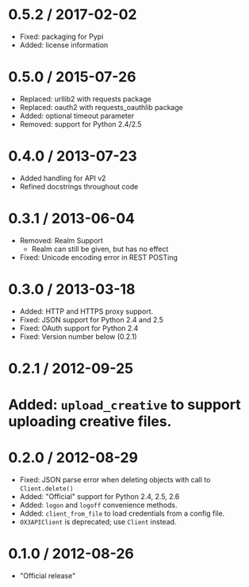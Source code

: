 0.5.2 / 2017-02-02
==================
 * Fixed: packaging for Pypi
 * Added: license information

0.5.0 / 2015-07-26
==================
 * Replaced: urllib2 with requests package
 * Replaced: oauth2 with requests_oauthlib package
 * Added: optional timeout parameter
 * Removed: support for Python 2.4/2.5

0.4.0 / 2013-07-23
==================
 * Added handling for API v2
 * Refined docstrings throughout code

0.3.1 / 2013-06-04
==================
 * Removed: Realm Support
     * Realm can still be given, but has no effect
 * Fixed: Unicode encoding error in REST POSTing

0.3.0 / 2013-03-18
==================
 * Added: HTTP and HTTPS proxy support.
 * Fixed: JSON support for Python 2.4 and 2.5
 * Fixed: OAuth support for Python 2.4
 * Fixed: Version number below (0.2.1)
 

0.2.1 / 2012-09-25
==================
  # Added: `upload_creative` to support uploading creative files.

0.2.0 / 2012-08-29
==================

  * Fixed: JSON parse error when deleting objects with call to `Client.delete()`
  * Added: "Official" support for Python 2.4, 2.5, 2.6
  * Added: `logon` and `logoff` convenience methods.
  * Added: `client_from_file` to load credentials from a config file.
  * `OX3APIClient` is deprecated; use `Client` instead.

0.1.0 / 2012-08-26
==================

  * "Official release"
